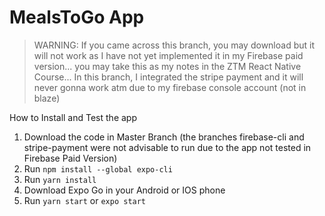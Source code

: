# MealsToGo App

>WARNING: If you came across this branch, you may download but it will not work as I have not yet implemented it in my Firebase paid version... you may take this as my notes in the ZTM React Native Course... In this branch, I integrated the stripe payment and it will never gonna work atm due to my firebase console account (not in blaze)

How to Install and Test the app

1. Download the code in Master Branch (the branches firebase-cli and stripe-payment were not advisable to run due to the app not tested in Firebase Paid Version)
2. Run ```npm install --global expo-cli```
3. Run ```yarn install```
4. Download Expo Go in your Android or IOS phone
5. Run ```yarn start``` or ```expo start```
